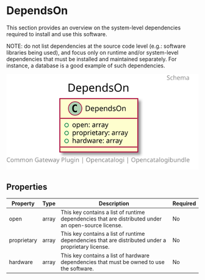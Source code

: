 # DependsOn

This section provides an overview on the system-level dependencies required to install and use this software.

NOTE: do not list dependencies at the source code level (e.g.: software libraries being used), and focus only on runtime and/or system-level dependencies that must be installed and maintained separately. For instance, a database is a good example of such dependencies.

![Class Diagram](https://github.com/OpenCatalogi/OpenCatalogiBundle/blob/documentation/docs/schema/DependsOn.svg)

## Properties

| Property | Type | Description | Required |
|----------|------|-------------|----------|
| open | array | This key contains a list of runtime dependencies that are distributed under an open-source license. | No |
| proprietary | array | This key contains a list of runtime dependencies that are distributed under a proprietary license. | No |
| hardware | array | This key contains a list of hardware dependencies that must be owned to use the software. | No |
